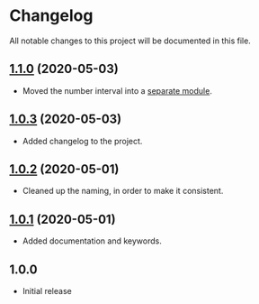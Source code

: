 # Changelog

All notable changes to this project will be documented in this file.

## [1.1.0](https://github.com/Obirah/cidr-deny-allow-transformer/compare/1.0.3...1.1.0) (2020-05-03)
* Moved the number interval into a [separate module](https://www.npmjs.com/package/number-interval).

## [1.0.3](https://github.com/Obirah/cidr-deny-allow-transformer/compare/1.0.2...1.0.3) (2020-05-03)
* Added changelog to the project.

## [1.0.2](https://github.com/Obirah/cidr-deny-allow-transformer/compare/1.0.1...1.0.2) (2020-05-01)
* Cleaned up the naming, in order to make it consistent.

## [1.0.1](https://github.com/Obirah/cidr-deny-allow-transformer/compare/1.0.0...1.0.1) (2020-05-01)
* Added documentation and keywords.

## 1.0.0
* Initial release
